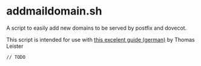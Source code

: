 # addmaildomain.sh

A script to easily add new domains to be served by postfix and dovecot.

This script is intended for use with [this excelent guide (german)](https://thomas-leister.de/mailserver-debian-buster/) by Thomas Leister

    // TODO